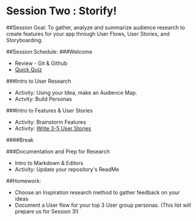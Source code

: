# Session Two : Storify!

##Session Goal: To gather, analyze and summarize audience research to create features for your app through User Flows, User Stories, and Storyboarding.

##Session Schedule:
###Welcome
  - Review - Git & Github
  - [Quick Quiz](http://bit.ly/BlueAppNov16Session1)

###Intro to User Research
  - Activity: Using your Idea, make an Audience Map.
  - Actvity: Build Personas

###Intro to Features & User Stories
  - Activity: Brainstorm Features
  - Activity: [Write 3-5 User Stories](http://bit.ly/UserStoryWorksheet)

####Break

###Documentation and Prep for Research
  - Intro to Markdown & Editors
  - Activity: Update your repository's ReadMe

##Homework:
- Choose an Inspiration research method to gather feedback on your ideas
- Document a User flow for your top 3 User group personas. (This list will prepare us for Session 3!)